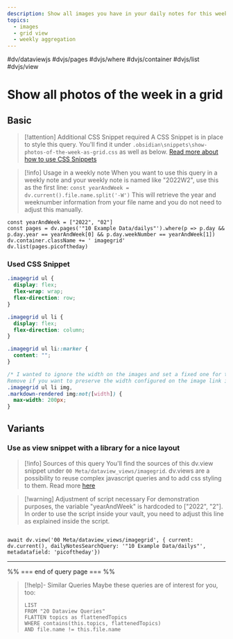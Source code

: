 ```yaml
---
description: Show all images you have in your daily notes for this week in an image grid 
topics:
  - images
  - grid view
  - weekly aggregation
---
```

#dv/dataviewjs #dvjs/pages #dvjs/where #dvjs/container #dvjs/list #dvjs/view


# Show all photos of the week in a grid

## Basic 

> [!attention] Additional CSS Snippet required
> A CSS Snippet is in place to style this query. You'll find it under `.obsidian\snippets\show-photos-of-the-week-as-grid.css`  as well as below. [Read more about how to use CSS Snippets](https://help.obsidian.md/How+to/Add+custom+styles#Use+Themes+and+or+CSS+snippets)

> [!info] Usage in a weekly note
> When you want to use this query in a weekly note and your weekly note is named like "2022W2", use this as the first line: 
> `const yearAndWeek = dv.current().file.name.split('-W')`
>  This will retrieve the year and weeknumber information from your file name and you do not need to adjust this manually.

```dataviewjs
const yearAndWeek = ["2022", "02"]
const pages = dv.pages('"10 Example Data/dailys"').where(p => p.day && p.day.year == yearAndWeek[0] && p.day.weekNumber == yearAndWeek[1])
dv.container.className += ' imagegrid'
dv.list(pages.picoftheday)
```

### Used CSS Snippet

```css
.imagegrid ul {
  display: flex;
  flex-wrap: wrap;
  flex-direction: row;
}

.imagegrid ul li {
  display: flex;
  flex-direction: column;
}

.imagegrid ul li::marker {
  content: "";
}

/* I wanted to ignore the width on the images and set a fixed one for them.
Remove if you want to preserve the width configured on the image link itself. */
.imagegrid ul li img,
.markdown-rendered img:not([width]) {
  max-width: 200px;
}
```

## Variants

### Use as view snippet with a library for a nice layout

> [!info] Sources of this query
> You'll find the sources of this dv.view snippet under `00 Meta/dataview_views/imagegrid`. dv.views are a possibility to reuse complex javascript queries and to add css styling to them. Read more [here](https://blacksmithgu.github.io/obsidian-dataview/api/code-reference/#dvviewpath-input)

> [!warning] Adjustment of script necessary
> For demonstration purposes, the variable "yearAndWeek" is hardcoded to ["2022", "2"]. In order to use the script inside your vault, you need to adjust this line as explained inside the script.
```dataviewjs

await dv.view('00 Meta/dataview_views/imagegrid', { current: dv.current(), dailyNotesSearchQuery: '"10 Example Data/dailys"', metadatafield: 'picoftheday'})
```

---
%% === end of query page === %%
> [!help]- Similar Queries
> Maybe these queries are of interest for you, too:
> ```dataview
> LIST
> FROM "20 Dataview Queries"
> FLATTEN topics as flattenedTopics
> WHERE contains(this.topics, flattenedTopics)
> AND file.name != this.file.name
> ```